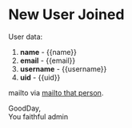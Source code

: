 # New User Joined

User data:

1. **name** - {{name}}
2. **email** - {{email}}
3. **username** - {{username}}
4. **uid** - {{uid}}


mailto via [mailto that person](mailto:{{email}}?subject=Welcome%20To%20PDFHummus%20Services).

GoodDay,    
You faithful admin